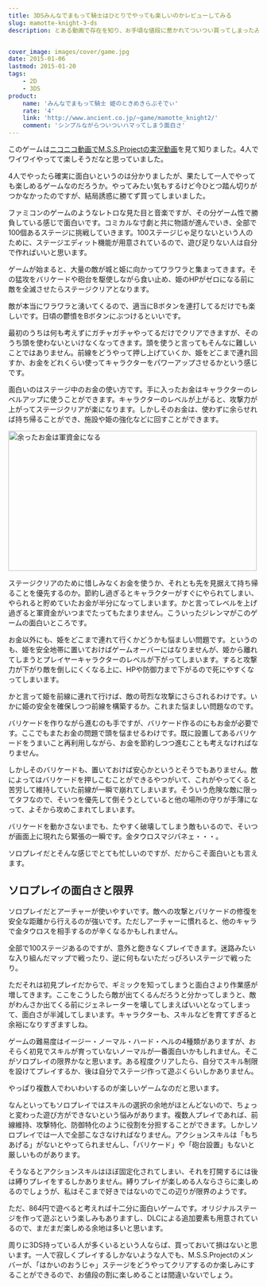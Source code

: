 ```yaml
---
title: 3DSみんなでまもって騎士はひとりでやっても楽しいのかレビューしてみる
slug: mamotte-knight-3-ds
description: とある動画で存在を知り、お手頃な値段に惹かれてついつい買ってしまったみんなでまもって騎士。大人数で遊べばとても面白いというのは動画で見て分かっていましたが、果たしてソロプレイでも楽しめるのか。ボッチプレイしてみた感想を綴りました。


cover_image: images/cover/game.jpg
date: 2015-01-06
lastmod: 2015-01-20
tags: 
    - 2D
    - 3DS
product:
    name: 'みんなでまもって騎士 姫のときめきらぷそでぃ'
    rate: '4'
    link: 'http://www.ancient.co.jp/~game/mamotte_knight2/'
    comment: 'シンプルながらついついハマってしまう面白さ'
---
```


このゲームは<a href="http://www.nicovideo.jp/watch/sm24890213">ニコニコ動画でM.S.S.Projectの実況動画</a>を見て知りました。4人でワイワイやってて楽しそうだなと思っていました。

4人でやったら確実に面白いというのは分かりましたが、果たして一人でやっても楽しめるゲームなのだろうか。やってみたい気もするけど今ひとつ踏ん切りがつかなかったのですが、結局誘惑に勝てず買ってしまいました。

ファミコンのゲームのようなレトロな見た目と音楽ですが、その分ゲーム性で勝負している感じで面白いです。コミカルな寸劇と共に物語が進んでいき、全部で100個あるステージに挑戦していきます。100ステージじゃ足りないという人のために、ステージエディット機能が用意されているので、遊び足りない人は自分で作ればいいと思います。

ゲームが始まると、大量の敵が城と姫に向かってワラワラと集まってきます。その猛攻をバリケードや砲台を駆使しながら食い止め、姫のHPがゼロになる前に敵を全滅させたらステージクリアとなります。

敵が本当にワラワラと湧いてくるので、適当にBボタンを連打してるだけでも楽しいです。日頃の鬱憤をBボタンにぶつけるといいです。

最初のうちは何も考えずにガチャガチャやってるだけでクリアできますが、そのうち頭を使わないといけなくなってきます。頭を使うと言ってもそんなに難しいことではありません。前線をどうやって押し上げていくか、姫をどこまで連れ回すか、お金をどれくらい使ってキャラクターをパワーアップさせるかという感じです。

面白いのはステージ中のお金の使い方です。手に入ったお金はキャラクターのレベルアップに使うことができます。キャラクターのレベルが上がると、攻撃力が上がってステージクリアが楽になります。しかしそのお金は、使わずに余らせれば持ち帰ることができ、施設や姫の強化などに回すことができます。

<img src="https://wantit.gcreate.jp/wp-content/uploads/2015/01/c23d6858fd07601bf27d2f87e0cf1bd3.jpg" alt="余ったお金は軍資金になる" title="余ったお金は軍資金になる.jpg" width="500" height="282" />

ステージクリアのために惜しみなくお金を使うか、それとも先を見据えて持ち帰ることを優先するのか。節約し過ぎるとキャラクターがすぐにやられてしまい、やられると貯めていたお金が半分になってしまいます。かと言ってレベルを上げ過ぎると軍資金がいつまでたってもたまりません。こういったジレンマがこのゲームの面白いところです。

お金以外にも、姫をどこまで連れて行くかどうかも悩ましい問題です。というのも、姫を安全地帯に置いておけばゲームオーバーにはなりませんが、姫から離れてしまうとプレイヤーキャラクターのレベルが下がってしまいます。すると攻撃力が下がり敵を倒しにくくなる上に、HPや防御力まで下がるので死にやすくなってしまいます。

かと言って姫を前線に連れて行けば、敵の苛烈な攻撃にさらされるわけです。いかに姫の安全を確保しつつ前線を構築するか。これまた悩ましい問題なのです。

バリケードを作りながら進むのも手ですが、バリケード作るのにもお金が必要です。ここでもまたお金の問題で頭を悩ませるわけです。既に設置してあるバリケードをうまいこと再利用しながら、お金を節約しつつ進むことも考えなければなりません。

しかしそのバリケードも、置いておけば安心かというとそうでもありません。敵によってはバリケードを押しこむことができるやつがいて、これがやってくると苦労して維持していた前線が一瞬で崩れてしまいます。そういう危険な敵に限ってタフなので、そいつを優先して倒そうとしていると他の場所の守りが手薄になって、よそから攻めこまれてしまいます。

バリケードを動かさないまでも、たやすく破壊してしまう敵もいるので、そいつが画面上に現れたら緊張の一瞬です。金タウロスマジパネェ・・・。

ソロプレイだとそんな感じでとても忙しいのですが、だからこそ面白いとも言えます。


## ソロプレイの面白さと限界


ソロプレイだとアーチャーが使いやすいです。敵への攻撃とバリケードの修復を安全な距離から行えるのが強いです。ただしアーチャーに慣れると、他のキャラで金タウロスを相手するのが辛くなるかもしれません。

全部で100ステージあるのですが、意外と飽きなくプレイできます。迷路みたいな入り組んだマップで戦ったり、逆に何もないただっぴろいステージで戦ったり。

ただそれは初見プレイだからで、ギミックを知ってしまうと面白さより作業感が増してきます。ここをこうしたら敵が出てくるんだろうと分かってしまうと、敵がわんさか出てくる前にジェネレーターを壊してしまえばいいとなってしまって、面白さが半減してしまいます。キャラクターも、スキルなどを育てすぎると余裕になりすぎますしね。

ゲームの難易度はイージー・ノーマル・ハード・ヘルの4種類がありますが、おそらく初見でスキルが育っていないノーマルが一番面白いかもしれません。そこがソロプレイの限界かなと思います。ある程度クリアしたら、自分でスキル制限を設けてプレイするか、後は自分でステージ作って遊ぶくらいしかありません。

やっぱり複数人でわいわいするのが楽しいゲームなのだと思います。

なんといってもソロプレイではスキルの選択の余地がほとんどないので、ちょっと変わった遊び方ができないという悩みがあります。複数人プレイであれば、前線維持、攻撃特化、防御特化のように役割を分担することができます。しかしソロプレイでは一人で全部こなさなければなりません。アクションスキルは「もちあげる」がないとやってられませんし、「バリケード」や「砲台設置」もないと厳しいものがあります。

そうなるとアクションスキルはほぼ固定化されてしまい、それを打開するには後は縛りプレイをするしかありません。縛りプレイが楽しめる人ならさらに楽しめるのでしょうが、私はそこまで好きではないのでこの辺りが限界のようです。

ただ、864円で遊べると考えれば十二分に面白いゲームです。オリジナルステージを作って遊ぶという楽しみもありますし、DLCによる追加要素も用意されているので、まだまだ楽しめる余地は多いと思います。

周りに3DS持っている人が多くいるという人ならば、買っておいて損はないと思います。一人で寂しくプレイするしかないような人でも、M.S.S.Projectのメンバーが、「はかいのおうじゃ」ステージをどうやってクリアするのか楽しみにすることができるので、お値段の割に楽しめることは間違いないでしょう。


  